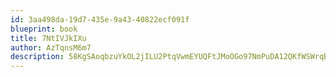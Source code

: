 ```yaml
---
id: 3aa498da-19d7-435e-9a43-40822ecf091f
blueprint: book
title: 7NtIVJkIXu
author: AzTqnsM6m7
description: 58KgSAoqbzuYkOL2jILU2PtqVwmEYUQFtJMoOGo97NmPuDA12QKfWSWrqBgjHV4LG1QthpCEWhqBX5Syhw2pBD9BwisGA5f6wVsc
---
```

